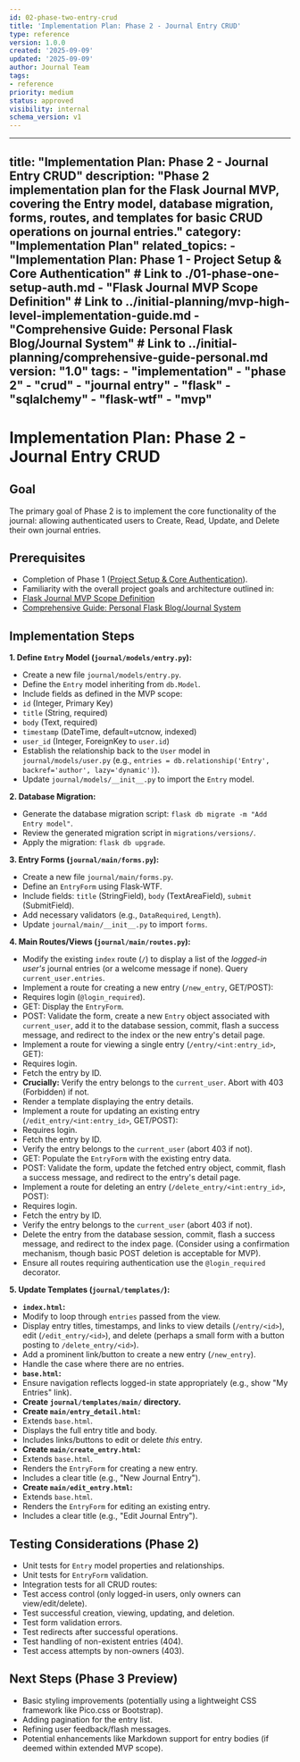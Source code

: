 ```yaml
---
id: 02-phase-two-entry-crud
title: 'Implementation Plan: Phase 2 - Journal Entry CRUD'
type: reference
version: 1.0.0
created: '2025-09-09'
updated: '2025-09-09'
author: Journal Team
tags:
- reference
priority: medium
status: approved
visibility: internal
schema_version: v1
---
```


***

title: "Implementation Plan: Phase 2 - Journal Entry CRUD"
description: "Phase 2 implementation plan for the Flask Journal MVP, covering the Entry model, database migration, forms, routes, and templates for basic CRUD operations on journal entries."
category: "Implementation Plan"
related\_topics:
\- "Implementation Plan: Phase 1 - Project Setup & Core Authentication" # Link to ./01-phase-one-setup-auth.md
\- "Flask Journal MVP Scope Definition" # Link to ../initial-planning/mvp-high-level-implementation-guide.md
\- "Comprehensive Guide: Personal Flask Blog/Journal System" # Link to ../initial-planning/comprehensive-guide-personal.md
version: "1.0"
tags:
\- "implementation"
\- "phase 2"
\- "crud"
\- "journal entry"
\- "flask"
\- "sqlalchemy"
\- "flask-wtf"
\- "mvp"
--------

# Implementation Plan: Phase 2 - Journal Entry CRUD

## Goal

The primary goal of Phase 2 is to implement the core functionality of the journal: allowing authenticated users to Create, Read, Update, and Delete their own journal entries.

## Prerequisites

- Completion of Phase 1 ([Project Setup & Core Authentication](implementation/01-phase-one-setup-auth.md)).
- Familiarity with the overall project goals and architecture outlined in:
- [Flask Journal MVP Scope Definition](../initial-planning/mvp-high-level-implementation-guide.md)
- [Comprehensive Guide: Personal Flask Blog/Journal System](../initial-planning/comprehensive-guide-personal.md)

## Implementation Steps

**1. Define `Entry` Model (`journal/models/entry.py`):**

- Create a new file `journal/models/entry.py`.
- Define the `Entry` model inheriting from `db.Model`.
- Include fields as defined in the MVP scope:
- `id` (Integer, Primary Key)
- `title` (String, required)
- `body` (Text, required)
- `timestamp` (DateTime, default=utcnow, indexed)
- `user_id` (Integer, ForeignKey to `user.id`)
- Establish the relationship back to the `User` model in `journal/models/user.py` (e.g., `entries = db.relationship('Entry', backref='author', lazy='dynamic')`).
- Update `journal/models/__init__.py` to import the `Entry` model.

**2. Database Migration:**

- Generate the database migration script: `flask db migrate -m "Add Entry model"`.
- Review the generated migration script in `migrations/versions/`.
- Apply the migration: `flask db upgrade`.

**3. Entry Forms (`journal/main/forms.py`):**

- Create a new file `journal/main/forms.py`.
- Define an `EntryForm` using Flask-WTF.
- Include fields: `title` (StringField), `body` (TextAreaField), `submit` (SubmitField).
- Add necessary validators (e.g., `DataRequired`, `Length`).
- Update `journal/main/__init__.py` to import `forms`.

**4. Main Routes/Views (`journal/main/routes.py`):**

- Modify the existing `index` route (`/`) to display a list of the *logged-in user's* journal entries (or a welcome message if none). Query `current_user.entries`.
- Implement a route for creating a new entry (`/new_entry`, GET/POST):
- Requires login (`@login_required`).
- GET: Display the `EntryForm`.
- POST: Validate the form, create a new `Entry` object associated with `current_user`, add it to the database session, commit, flash a success message, and redirect to the index or the new entry's detail page.
- Implement a route for viewing a single entry (`/entry/<int:entry_id>`, GET):
- Requires login.
- Fetch the entry by ID.
- **Crucially:** Verify the entry belongs to the `current_user`. Abort with 403 (Forbidden) if not.
- Render a template displaying the entry details.
- Implement a route for updating an existing entry (`/edit_entry/<int:entry_id>`, GET/POST):
- Requires login.
- Fetch the entry by ID.
- Verify the entry belongs to the `current_user` (abort 403 if not).
- GET: Populate the `EntryForm` with the existing entry data.
- POST: Validate the form, update the fetched entry object, commit, flash a success message, and redirect to the entry's detail page.
- Implement a route for deleting an entry (`/delete_entry/<int:entry_id>`, POST):
- Requires login.
- Fetch the entry by ID.
- Verify the entry belongs to the `current_user` (abort 403 if not).
- Delete the entry from the database session, commit, flash a success message, and redirect to the index page. (Consider using a confirmation mechanism, though basic POST deletion is acceptable for MVP).
- Ensure all routes requiring authentication use the `@login_required` decorator.

**5. Update Templates (`journal/templates/`):**

- **`index.html`:**
- Modify to loop through `entries` passed from the view.
- Display entry titles, timestamps, and links to view details (`/entry/<id>`), edit (`/edit_entry/<id>`), and delete (perhaps a small form with a button posting to `/delete_entry/<id>`).
- Add a prominent link/button to create a new entry (`/new_entry`).
- Handle the case where there are no entries.
- **`base.html`:**
- Ensure navigation reflects logged-in state appropriately (e.g., show "My Entries" link).
- **Create `journal/templates/main/` directory.**
- **Create `main/entry_detail.html`:**
- Extends `base.html`.
- Displays the full entry title and body.
- Includes links/buttons to edit or delete *this* entry.
- **Create `main/create_entry.html`:**
- Extends `base.html`.
- Renders the `EntryForm` for creating a new entry.
- Includes a clear title (e.g., "New Journal Entry").
- **Create `main/edit_entry.html`:**
- Extends `base.html`.
- Renders the `EntryForm` for editing an existing entry.
- Includes a clear title (e.g., "Edit Journal Entry").

## Testing Considerations (Phase 2)

- Unit tests for `Entry` model properties and relationships.
- Unit tests for `EntryForm` validation.
- Integration tests for all CRUD routes:
- Test access control (only logged-in users, only owners can view/edit/delete).
- Test successful creation, viewing, updating, and deletion.
- Test form validation errors.
- Test redirects after successful operations.
- Test handling of non-existent entries (404).
- Test access attempts by non-owners (403).

## Next Steps (Phase 3 Preview)

- Basic styling improvements (potentially using a lightweight CSS framework like Pico.css or Bootstrap).
- Adding pagination for the entry list.
- Refining user feedback/flash messages.
- Potential enhancements like Markdown support for entry bodies (if deemed within extended MVP scope).
